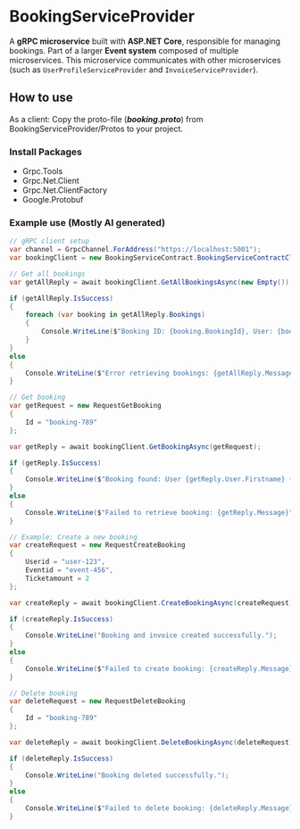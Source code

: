 
# BookingServiceProvider

A **gRPC microservice** built with **ASP.NET Core**, responsible for managing bookings. Part of a larger **Event system** composed of
multiple microservices.
This microservice communicates with other microservices (such as `UserProfileServiceProvider` and `InvoiceServiceProvider`).

## How to use

As a client: Copy the proto-file (***booking.proto***) from BookingServiceProvider/Protos to your project.

### Install Packages

- Grpc.Tools
- Grpc.Net.Client
- Grpc.Net.ClientFactory
- Google.Protobuf

### Example use (Mostly AI generated)

```csharp
// gRPC client setup
var channel = GrpcChannel.ForAddress("https://localhost:5001");
var bookingClient = new BookingServiceContract.BookingServiceContractClient(channel);

// Get all bookings
var getAllReply = await bookingClient.GetAllBookingsAsync(new Empty());

if (getAllReply.IsSuccess)
{
    foreach (var booking in getAllReply.Bookings)
    {
        Console.WriteLine($"Booking ID: {booking.BookingId}, User: {booking.User.Firstname} {booking.User.Lastname}, Event: {booking.Event.Title}");
    }
}
else
{
    Console.WriteLine($"Error retrieving bookings: {getAllReply.Message}");
}

// Get booking
var getRequest = new RequestGetBooking
{
    Id = "booking-789"
};

var getReply = await bookingClient.GetBookingAsync(getRequest);

if (getReply.IsSuccess)
{
    Console.WriteLine($"Booking found: User {getReply.User.Firstname} {getReply.User.Lastname}, Event {getReply.Event.Title}");
}
else
{
    Console.WriteLine($"Failed to retrieve booking: {getReply.Message}");
}

// Example: Create a new booking
var createRequest = new RequestCreateBooking
{
    Userid = "user-123",
    Eventid = "event-456",
    Ticketamount = 2
};

var createReply = await bookingClient.CreateBookingAsync(createRequest);

if (createReply.IsSuccess)
{
    Console.WriteLine("Booking and invoice created successfully.");
}
else
{
    Console.WriteLine($"Failed to create booking: {createReply.Message}");
}

// Delete booking
var deleteRequest = new RequestDeleteBooking
{
    Id = "booking-789"
};

var deleteReply = await bookingClient.DeleteBookingAsync(deleteRequest);

if (deleteReply.IsSuccess)
{
    Console.WriteLine("Booking deleted successfully.");
}
else
{
    Console.WriteLine($"Failed to delete booking: {deleteReply.Message}");
}
```
